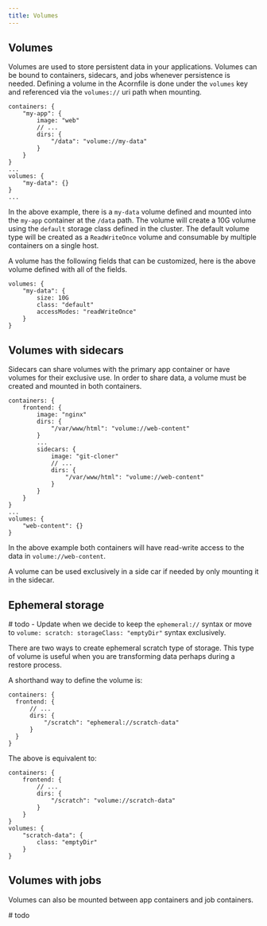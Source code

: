 ```yaml
---
title: Volumes
---
```


## Volumes

Volumes are used to store persistent data in your applications. Volumes can be bound to containers, sidecars, and jobs whenever persistence is needed. Defining a volume in the Acornfile is done under the `volumes` key and referenced via the `volumes://` uri path when mounting.

```cue
containers: {
    "my-app": {
        image: "web"
        // ...
        dirs: {
            "/data": "volume://my-data"
        }
    }
}
...
volumes: {
    "my-data": {}
}
...
```

In the above example, there is a `my-data` volume defined and mounted into the `my-app` container at the `/data` path. The volume will create a 10G volume using the `default` storage class defined in the cluster. The default volume type will be created as a `ReadWriteOnce` volume and consumable by multiple containers on a single host.

A volume has the following fields that can be customized, here is the above volume defined with all of the fields.

```cue
volumes: {
    "my-data": {
        size: 10G
        class: "default"
        accessModes: "readWriteOnce"
    }
}
```

## Volumes with sidecars

Sidecars can share volumes with the primary app container or have volumes for their exclusive use. In order to share data, a volume must be created and mounted in both containers.

```cue
containers: {
    frontend: {
        image: "nginx"
        dirs: {
            "/var/www/html": "volume://web-content"
        }
        ...
        sidecars: {
            image: "git-cloner"
            // ...
            dirs: {
                "/var/www/html": "volume://web-content"
            }
        }
    }
}
...
volumes: {
    "web-content": {}
}
```

In the above example both containers will have read-write access to the data in `volume://web-content`.

A volume can be used exclusively in a side car if needed by only mounting it in the sidecar.

## Ephemeral storage

  \# todo - Update when we decide to keep the `ephemeral://` syntax or move to `volume: scratch: storageClass: "emptyDir"` syntax exclusively.

  There are two ways to create ephemeral scratch type of storage. This type of volume is useful when you are transforming data perhaps during a restore process.

  A shorthand way to define the volume is:

  ```cue
containers: {
    frontend: {
        // ...
        dirs: {
            "/scratch": "ephemeral://scratch-data"
        }
    }
}
```

The above is equivalent to:

```cue
containers: {
    frontend: {
        // ...
        dirs: {
            "/scratch": "volume://scratch-data"
        }
    }
}
volumes: {
    "scratch-data": {
        class: "emptyDir" 
    }
}
```

## Volumes with jobs

Volumes can also be mounted between app containers and job containers.

 \# todo
